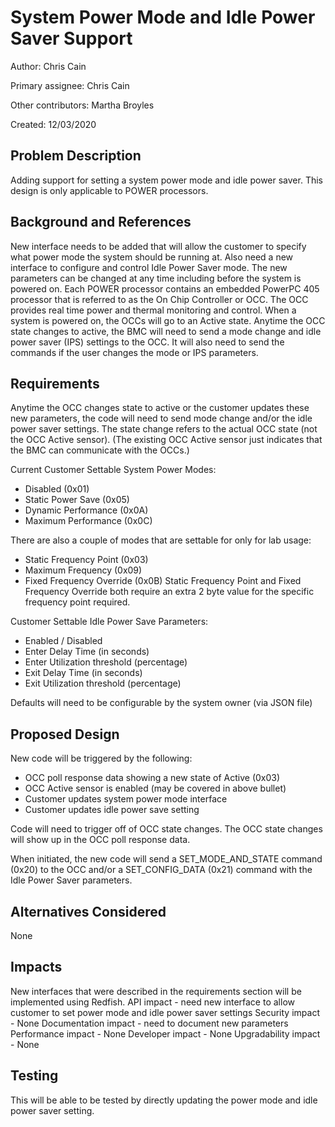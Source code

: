 # System Power Mode and Idle Power Saver Support

Author:
Chris Cain

Primary assignee:
Chris Cain

Other contributors:
Martha Broyles

Created:
12/03/2020

## Problem Description

Adding support for setting a system power mode and idle power saver.
This design is only applicable to POWER processors.

## Background and References

New interface needs to be added that will allow the customer to specify
what power mode the system should be running at.  Also need a new interface
to configure and control Idle Power Saver mode.  The new parameters can be
changed at any time including before the system is powered on.
Each POWER processor contains an embedded PowerPC 405 processor that is
referred to as the On Chip Controller or OCC.  The OCC provides real time
power and thermal monitoring and control.
When a system is powered on, the OCCs will go to an Active state.
Anytime the OCC state changes to active, the BMC will need to send a
mode change and idle power saver (IPS) settings to the OCC.  It will also
need to send the commands if the user changes the mode or IPS parameters.

## Requirements

Anytime the OCC changes state to active or the customer updates these new
parameters, the code will need to send mode change and/or the idle power
saver settings.
The state change refers to the actual OCC state (not the OCC Active sensor).
(The existing OCC Active sensor just indicates that the BMC can communicate
with the OCCs.)

Current Customer Settable System Power Modes:
 - Disabled (0x01)
 - Static Power Save (0x05)
 - Dynamic Performance (0x0A)
 - Maximum Performance (0x0C)

There are also a couple of modes that are settable for only for lab usage:
 - Static Frequency Point (0x03)
 - Maximum Frequency (0x09)
 - Fixed Frequency Override (0x0B)
Static Frequency Point and Fixed Frequency Override both require an extra
2 byte value for the specific frequency point required.

Customer Settable Idle Power Save Parameters:
 - Enabled / Disabled
 - Enter Delay Time (in seconds)
 - Enter Utilization threshold (percentage)
 - Exit Delay Time (in seconds)
 - Exit Utilization threshold (percentage)

Defaults will need to be configurable by the system owner (via JSON file)

## Proposed Design
New code will be triggered by the following:
 - OCC poll response data showing a new state of Active (0x03)
 - OCC Active sensor is enabled (may be covered in above bullet)
 - Customer updates system power mode interface
 - Customer updates idle power save setting

Code will need to trigger off of OCC state changes.  The OCC state changes
will show up in the OCC poll response data.

When initiated, the new code will send a SET_MODE_AND_STATE command (0x20)
to the OCC and/or a SET_CONFIG_DATA (0x21) command with the Idle Power
Saver parameters.

## Alternatives Considered
None

## Impacts
New interfaces that were described in the requirements section will be
implemented using Redfish.
API impact - need new interface to allow customer to set power mode and
idle power saver settings
Security impact - None
Documentation impact - need to document new parameters
Performance impact - None
Developer impact - None
Upgradability impact - None

## Testing
This will be able to be tested by directly updating the power mode and
idle power saver setting.

